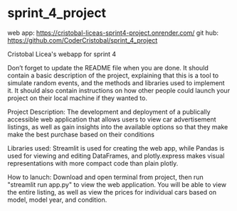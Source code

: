 # sprint_4_project

web app: https://cristobal-liceas-sprint4-project.onrender.com/
git hub: https://github.com/CoderCristobal/sprint_4_project

Cristobal Licea's webapp for sprint 4

Don’t forget to update the README file when you are done. It should contain a basic description of the project, explaining that this is a tool to simulate random events, and the methods and libraries used to implement it. It should also contain instructions on how other people could launch your project on their local machine if they wanted to.

Project Description: The development and deployment of a publically accessible web application that allows users to view car advertisement listings, as well as gain insights into the available options so that they make make the best purchase based on their conditions

Libraries used: Streamlit is used for creating the web app, while Pandas is used for viewing and editing DataFrames, and plotly.express makes visual representations with more compact code than plain plotly.

How to lanuch: Download and open terminal from project, then run "streamlit run app.py" to view the web application. You will be able to view the entire listing, as well as view the prices for individual cars based on model, model year, and condition.